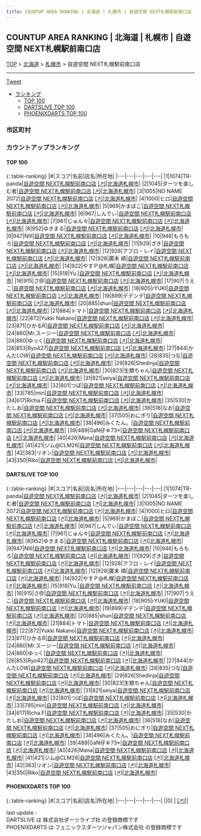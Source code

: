 ```yaml
---
title: COUNTUP AREA RANKING | 北海道 | 札幌市 | 自遊空間 NEXT札幌駅前南口店
---
```

## COUNTUP AREA RANKING | 北海道 | 札幌市 | 自遊空間 NEXT札幌駅前南口店

[TOP](/darts/rank/) > [北海道](/darts/rank/北海道/) > [札幌市](/darts/rank/北海道/札幌市/) > 自遊空間 NEXT札幌駅前南口店

___

<a href="https://twitter.com/share?ref_src=twsrc%5Etfw" data-text="COUNTUP AREA RANKING | 北海道札幌市自遊空間 NEXT札幌駅前南口店" class="twitter-share-button" data-hashtags="DARTSLIVE,PHOENIXDARTS,darts,ダーツ" data-show-count="false">Tweet</a>

* [ランキング](#カウントアップランキング)
    * [TOP 100](#top-100)
    * [DARTSLIVE TOP 100](#dartslive-top-100)
    * [PHOENIXDARTS TOP 100](#phoenixdarts-top-100)

### 市区町村

<ul>

</ul>

### カウントアップランキング

#### TOP 100



{:.table-ranking}
|#|スコア|名前|店名|所在地|
|---|---|---|---|---|
|1|1074|<span class="rank-name-dl">TR-panda</span>|<a href="/darts/rank/shops/5d2a729e026c8fc4f454cb89828a1cfe.html">自遊空間 NEXT札幌駅前南口店</a> <a href="https://search.dartslive.com/jp/shop/5d2a729e026c8fc4f454cb89828a1cfe">[↗]</a>|<a href="/darts/rank/北海道/札幌市">北海道札幌市</a>|
|2|1045|<span class="rank-name-dl">ダーツを楽しむ者</span>|<a href="/darts/rank/shops/5d2a729e026c8fc4f454cb89828a1cfe.html">自遊空間 NEXT札幌駅前南口店</a> <a href="https://search.dartslive.com/jp/shop/5d2a729e026c8fc4f454cb89828a1cfe">[↗]</a>|<a href="/darts/rank/北海道/札幌市">北海道札幌市</a>|
|3|1005|<span class="rank-name-dl">NO NAME 2072</span>|<a href="/darts/rank/shops/5d2a729e026c8fc4f454cb89828a1cfe.html">自遊空間 NEXT札幌駅前南口店</a> <a href="https://search.dartslive.com/jp/shop/5d2a729e026c8fc4f454cb89828a1cfe">[↗]</a>|<a href="/darts/rank/北海道/札幌市">北海道札幌市</a>|
|4|1000|<span class="rank-name-dl">ヒロ</span>|<a href="/darts/rank/shops/5d2a729e026c8fc4f454cb89828a1cfe.html">自遊空間 NEXT札幌駅前南口店</a> <a href="https://search.dartslive.com/jp/shop/5d2a729e026c8fc4f454cb89828a1cfe">[↗]</a>|<a href="/darts/rank/北海道/札幌市">北海道札幌市</a>|
|5|969|<span class="rank-name-dl">かまぼこ</span>|<a href="/darts/rank/shops/5d2a729e026c8fc4f454cb89828a1cfe.html">自遊空間 NEXT札幌駅前南口店</a> <a href="https://search.dartslive.com/jp/shop/5d2a729e026c8fc4f454cb89828a1cfe">[↗]</a>|<a href="/darts/rank/北海道/札幌市">北海道札幌市</a>|
|6|967|<span class="rank-name-dl">しんでぃ</span>|<a href="/darts/rank/shops/5d2a729e026c8fc4f454cb89828a1cfe.html">自遊空間 NEXT札幌駅前南口店</a> <a href="https://search.dartslive.com/jp/shop/5d2a729e026c8fc4f454cb89828a1cfe">[↗]</a>|<a href="/darts/rank/北海道/札幌市">北海道札幌市</a>|
|7|961|<span class="rank-name-dl">じゅん々</span>|<a href="/darts/rank/shops/5d2a729e026c8fc4f454cb89828a1cfe.html">自遊空間 NEXT札幌駅前南口店</a> <a href="https://search.dartslive.com/jp/shop/5d2a729e026c8fc4f454cb89828a1cfe">[↗]</a>|<a href="/darts/rank/北海道/札幌市">北海道札幌市</a>|
|8|952|<span class="rank-name-dl">ゆきまる</span>|<a href="/darts/rank/shops/5d2a729e026c8fc4f454cb89828a1cfe.html">自遊空間 NEXT札幌駅前南口店</a> <a href="https://search.dartslive.com/jp/shop/5d2a729e026c8fc4f454cb89828a1cfe">[↗]</a>|<a href="/darts/rank/北海道/札幌市">北海道札幌市</a>|
|9|947|<span class="rank-name-dl">NIII</span>|<a href="/darts/rank/shops/5d2a729e026c8fc4f454cb89828a1cfe.html">自遊空間 NEXT札幌駅前南口店</a> <a href="https://search.dartslive.com/jp/shop/5d2a729e026c8fc4f454cb89828a1cfe">[↗]</a>|<a href="/darts/rank/北海道/札幌市">北海道札幌市</a>|
|10|946|<span class="rank-name-dl">もろもろ</span>|<a href="/darts/rank/shops/5d2a729e026c8fc4f454cb89828a1cfe.html">自遊空間 NEXT札幌駅前南口店</a> <a href="https://search.dartslive.com/jp/shop/5d2a729e026c8fc4f454cb89828a1cfe">[↗]</a>|<a href="/darts/rank/北海道/札幌市">北海道札幌市</a>|
|11|929|<span class="rank-name-dl">ざき</span>|<a href="/darts/rank/shops/5d2a729e026c8fc4f454cb89828a1cfe.html">自遊空間 NEXT札幌駅前南口店</a> <a href="https://search.dartslive.com/jp/shop/5d2a729e026c8fc4f454cb89828a1cfe">[↗]</a>|<a href="/darts/rank/北海道/札幌市">北海道札幌市</a>|
|12|928|<span class="rank-name-dl">アフロ・レイ</span>|<a href="/darts/rank/shops/5d2a729e026c8fc4f454cb89828a1cfe.html">自遊空間 NEXT札幌駅前南口店</a> <a href="https://search.dartslive.com/jp/shop/5d2a729e026c8fc4f454cb89828a1cfe">[↗]</a>|<a href="/darts/rank/北海道/札幌市">北海道札幌市</a>|
|12|928|<span class="rank-name-dl">廣末 順</span>|<a href="/darts/rank/shops/5d2a729e026c8fc4f454cb89828a1cfe.html">自遊空間 NEXT札幌駅前南口店</a> <a href="https://search.dartslive.com/jp/shop/5d2a729e026c8fc4f454cb89828a1cfe">[↗]</a>|<a href="/darts/rank/北海道/札幌市">北海道札幌市</a>|
|14|922|<span class="rank-name-dl">やすＰ@札幌</span>|<a href="/darts/rank/shops/5d2a729e026c8fc4f454cb89828a1cfe.html">自遊空間 NEXT札幌駅前南口店</a> <a href="https://search.dartslive.com/jp/shop/5d2a729e026c8fc4f454cb89828a1cfe">[↗]</a>|<a href="/darts/rank/北海道/札幌市">北海道札幌市</a>|
|15|918|<span class="rank-name-dl">Yu.</span>|<a href="/darts/rank/shops/5d2a729e026c8fc4f454cb89828a1cfe.html">自遊空間 NEXT札幌駅前南口店</a> <a href="https://search.dartslive.com/jp/shop/5d2a729e026c8fc4f454cb89828a1cfe">[↗]</a>|<a href="/darts/rank/北海道/札幌市">北海道札幌市</a>|
|16|915|<span class="rank-name-dl">さ@</span>|<a href="/darts/rank/shops/5d2a729e026c8fc4f454cb89828a1cfe.html">自遊空間 NEXT札幌駅前南口店</a> <a href="https://search.dartslive.com/jp/shop/5d2a729e026c8fc4f454cb89828a1cfe">[↗]</a>|<a href="/darts/rank/北海道/札幌市">北海道札幌市</a>|
|17|907|<span class="rank-name-dl">うえこ</span>|<a href="/darts/rank/shops/5d2a729e026c8fc4f454cb89828a1cfe.html">自遊空間 NEXT札幌駅前南口店</a> <a href="https://search.dartslive.com/jp/shop/5d2a729e026c8fc4f454cb89828a1cfe">[↗]</a>|<a href="/darts/rank/北海道/札幌市">北海道札幌市</a>|
|18|905|<span class="rank-name-dl">rYUKI</span>|<a href="/darts/rank/shops/5d2a729e026c8fc4f454cb89828a1cfe.html">自遊空間 NEXT札幌駅前南口店</a> <a href="https://search.dartslive.com/jp/shop/5d2a729e026c8fc4f454cb89828a1cfe">[↗]</a>|<a href="/darts/rank/北海道/札幌市">北海道札幌市</a>|
|19|899|<span class="rank-name-dl">デデンデ</span>|<a href="/darts/rank/shops/5d2a729e026c8fc4f454cb89828a1cfe.html">自遊空間 NEXT札幌駅前南口店</a> <a href="https://search.dartslive.com/jp/shop/5d2a729e026c8fc4f454cb89828a1cfe">[↗]</a>|<a href="/darts/rank/北海道/札幌市">北海道札幌市</a>|
|20|885|<span class="rank-name-dl">shun</span>|<a href="/darts/rank/shops/5d2a729e026c8fc4f454cb89828a1cfe.html">自遊空間 NEXT札幌駅前南口店</a> <a href="https://search.dartslive.com/jp/shop/5d2a729e026c8fc4f454cb89828a1cfe">[↗]</a>|<a href="/darts/rank/北海道/札幌市">北海道札幌市</a>|
|21|884|<span class="rank-name-dl">トマト</span>|<a href="/darts/rank/shops/5d2a729e026c8fc4f454cb89828a1cfe.html">自遊空間 NEXT札幌駅前南口店</a> <a href="https://search.dartslive.com/jp/shop/5d2a729e026c8fc4f454cb89828a1cfe">[↗]</a>|<a href="/darts/rank/北海道/札幌市">北海道札幌市</a>|
|22|872|<span class="rank-name-dl">Yukki Nakano</span>|<a href="/darts/rank/shops/5d2a729e026c8fc4f454cb89828a1cfe.html">自遊空間 NEXT札幌駅前南口店</a> <a href="https://search.dartslive.com/jp/shop/5d2a729e026c8fc4f454cb89828a1cfe">[↗]</a>|<a href="/darts/rank/北海道/札幌市">北海道札幌市</a>|
|23|871|<span class="rank-name-dl">ひかるR</span>|<a href="/darts/rank/shops/5d2a729e026c8fc4f454cb89828a1cfe.html">自遊空間 NEXT札幌駅前南口店</a> <a href="https://search.dartslive.com/jp/shop/5d2a729e026c8fc4f454cb89828a1cfe">[↗]</a>|<a href="/darts/rank/北海道/札幌市">北海道札幌市</a>|
|24|860|<span class="rank-name-dl">Mr.スージー</span>|<a href="/darts/rank/shops/5d2a729e026c8fc4f454cb89828a1cfe.html">自遊空間 NEXT札幌駅前南口店</a> <a href="https://search.dartslive.com/jp/shop/5d2a729e026c8fc4f454cb89828a1cfe">[↗]</a>|<a href="/darts/rank/北海道/札幌市">北海道札幌市</a>|
|24|860|<span class="rank-name-dl">ゆっく</span>|<a href="/darts/rank/shops/5d2a729e026c8fc4f454cb89828a1cfe.html">自遊空間 NEXT札幌駅前南口店</a> <a href="https://search.dartslive.com/jp/shop/5d2a729e026c8fc4f454cb89828a1cfe">[↗]</a>|<a href="/darts/rank/北海道/札幌市">北海道札幌市</a>|
|26|853|<span class="rank-name-dl">Ryo427</span>|<a href="/darts/rank/shops/5d2a729e026c8fc4f454cb89828a1cfe.html">自遊空間 NEXT札幌駅前南口店</a> <a href="https://search.dartslive.com/jp/shop/5d2a729e026c8fc4f454cb89828a1cfe">[↗]</a>|<a href="/darts/rank/北海道/札幌市">北海道札幌市</a>|
|27|844|<span class="rank-name-dl">かんたLOW</span>|<a href="/darts/rank/shops/5d2a729e026c8fc4f454cb89828a1cfe.html">自遊空間 NEXT札幌駅前南口店</a> <a href="https://search.dartslive.com/jp/shop/5d2a729e026c8fc4f454cb89828a1cfe">[↗]</a>|<a href="/darts/rank/北海道/札幌市">北海道札幌市</a>|
|28|835|<span class="rank-name-dl">つな</span>|<a href="/darts/rank/shops/5d2a729e026c8fc4f454cb89828a1cfe.html">自遊空間 NEXT札幌駅前南口店</a> <a href="https://search.dartslive.com/jp/shop/5d2a729e026c8fc4f454cb89828a1cfe">[↗]</a>|<a href="/darts/rank/北海道/札幌市">北海道札幌市</a>|
|29|826|<span class="rank-name-dl">Shedinja</span>|<a href="/darts/rank/shops/5d2a729e026c8fc4f454cb89828a1cfe.html">自遊空間 NEXT札幌駅前南口店</a> <a href="https://search.dartslive.com/jp/shop/5d2a729e026c8fc4f454cb89828a1cfe">[↗]</a>|<a href="/darts/rank/北海道/札幌市">北海道札幌市</a>|
|30|823|<span class="rank-name-dl">生類ちゃん</span>|<a href="/darts/rank/shops/5d2a729e026c8fc4f454cb89828a1cfe.html">自遊空間 NEXT札幌駅前南口店</a> <a href="https://search.dartslive.com/jp/shop/5d2a729e026c8fc4f454cb89828a1cfe">[↗]</a>|<a href="/darts/rank/北海道/札幌市">北海道札幌市</a>|
|31|821|<span class="rank-name-dl">seiya</span>|<a href="/darts/rank/shops/5d2a729e026c8fc4f454cb89828a1cfe.html">自遊空間 NEXT札幌駅前南口店</a> <a href="https://search.dartslive.com/jp/shop/5d2a729e026c8fc4f454cb89828a1cfe">[↗]</a>|<a href="/darts/rank/北海道/札幌市">北海道札幌市</a>|
|32|801|<span class="rank-name-dl">つぼ</span>|<a href="/darts/rank/shops/5d2a729e026c8fc4f454cb89828a1cfe.html">自遊空間 NEXT札幌駅前南口店</a> <a href="https://search.dartslive.com/jp/shop/5d2a729e026c8fc4f454cb89828a1cfe">[↗]</a>|<a href="/darts/rank/北海道/札幌市">北海道札幌市</a>|
|33|785|<span class="rank-name-dl">min</span>|<a href="/darts/rank/shops/5d2a729e026c8fc4f454cb89828a1cfe.html">自遊空間 NEXT札幌駅前南口店</a> <a href="https://search.dartslive.com/jp/shop/5d2a729e026c8fc4f454cb89828a1cfe">[↗]</a>|<a href="/darts/rank/北海道/札幌市">北海道札幌市</a>|
|34|617|<span class="rank-name-dl">Richa.F</span>|<a href="/darts/rank/shops/5d2a729e026c8fc4f454cb89828a1cfe.html">自遊空間 NEXT札幌駅前南口店</a> <a href="https://search.dartslive.com/jp/shop/5d2a729e026c8fc4f454cb89828a1cfe">[↗]</a>|<a href="/darts/rank/北海道/札幌市">北海道札幌市</a>|
|35|530|<span class="rank-name-dl">かたしお</span>|<a href="/darts/rank/shops/5d2a729e026c8fc4f454cb89828a1cfe.html">自遊空間 NEXT札幌駅前南口店</a> <a href="https://search.dartslive.com/jp/shop/5d2a729e026c8fc4f454cb89828a1cfe">[↗]</a>|<a href="/darts/rank/北海道/札幌市">北海道札幌市</a>|
|36|518|<span class="rank-name-dl">なお</span>|<a href="/darts/rank/shops/5d2a729e026c8fc4f454cb89828a1cfe.html">自遊空間 NEXT札幌駅前南口店</a> <a href="https://search.dartslive.com/jp/shop/5d2a729e026c8fc4f454cb89828a1cfe">[↗]</a>|<a href="/darts/rank/北海道/札幌市">北海道札幌市</a>|
|37|505|<span class="rank-name-dl">おにぎり</span>|<a href="/darts/rank/shops/5d2a729e026c8fc4f454cb89828a1cfe.html">自遊空間 NEXT札幌駅前南口店</a> <a href="https://search.dartslive.com/jp/shop/5d2a729e026c8fc4f454cb89828a1cfe">[↗]</a>|<a href="/darts/rank/北海道/札幌市">北海道札幌市</a>|
|38|496|<span class="rank-name-dl">みくたん。</span>|<a href="/darts/rank/shops/5d2a729e026c8fc4f454cb89828a1cfe.html">自遊空間 NEXT札幌駅前南口店</a> <a href="https://search.dartslive.com/jp/shop/5d2a729e026c8fc4f454cb89828a1cfe">[↗]</a>|<a href="/darts/rank/北海道/札幌市">北海道札幌市</a>|
|39|489|<span class="rank-name-dl">GaN仔☆73*</span>|<a href="/darts/rank/shops/5d2a729e026c8fc4f454cb89828a1cfe.html">自遊空間 NEXT札幌駅前南口店</a> <a href="https://search.dartslive.com/jp/shop/5d2a729e026c8fc4f454cb89828a1cfe">[↗]</a>|<a href="/darts/rank/北海道/札幌市">北海道札幌市</a>|
|40|426|<span class="rank-name-dl">Mana</span>|<a href="/darts/rank/shops/5d2a729e026c8fc4f454cb89828a1cfe.html">自遊空間 NEXT札幌駅前南口店</a> <a href="https://search.dartslive.com/jp/shop/5d2a729e026c8fc4f454cb89828a1cfe">[↗]</a>|<a href="/darts/rank/北海道/札幌市">北海道札幌市</a>|
|41|421|<span class="rank-name-dl">ジム@CLM26</span>|<a href="/darts/rank/shops/5d2a729e026c8fc4f454cb89828a1cfe.html">自遊空間 NEXT札幌駅前南口店</a> <a href="https://search.dartslive.com/jp/shop/5d2a729e026c8fc4f454cb89828a1cfe">[↗]</a>|<a href="/darts/rank/北海道/札幌市">北海道札幌市</a>|
|42|363|<span class="rank-name-dl">リオン</span>|<a href="/darts/rank/shops/5d2a729e026c8fc4f454cb89828a1cfe.html">自遊空間 NEXT札幌駅前南口店</a> <a href="https://search.dartslive.com/jp/shop/5d2a729e026c8fc4f454cb89828a1cfe">[↗]</a>|<a href="/darts/rank/北海道/札幌市">北海道札幌市</a>|
|43|350|<span class="rank-name-dl">Riko</span>|<a href="/darts/rank/shops/5d2a729e026c8fc4f454cb89828a1cfe.html">自遊空間 NEXT札幌駅前南口店</a> <a href="https://search.dartslive.com/jp/shop/5d2a729e026c8fc4f454cb89828a1cfe">[↗]</a>|<a href="/darts/rank/北海道/札幌市">北海道札幌市</a>|


#### DARTSLIVE TOP 100



{:.table-ranking}
|#|スコア|名前|店名|所在地|
|---|---|---|---|---|
|1|1074|<span class="rank-name-dl">TR-panda</span>|<a href="/darts/rank/shops/5d2a729e026c8fc4f454cb89828a1cfe.html">自遊空間 NEXT札幌駅前南口店</a> <a href="https://search.dartslive.com/jp/shop/5d2a729e026c8fc4f454cb89828a1cfe">[↗]</a>|<a href="/darts/rank/北海道/札幌市">北海道札幌市</a>|
|2|1045|<span class="rank-name-dl">ダーツを楽しむ者</span>|<a href="/darts/rank/shops/5d2a729e026c8fc4f454cb89828a1cfe.html">自遊空間 NEXT札幌駅前南口店</a> <a href="https://search.dartslive.com/jp/shop/5d2a729e026c8fc4f454cb89828a1cfe">[↗]</a>|<a href="/darts/rank/北海道/札幌市">北海道札幌市</a>|
|3|1005|<span class="rank-name-dl">NO NAME 2072</span>|<a href="/darts/rank/shops/5d2a729e026c8fc4f454cb89828a1cfe.html">自遊空間 NEXT札幌駅前南口店</a> <a href="https://search.dartslive.com/jp/shop/5d2a729e026c8fc4f454cb89828a1cfe">[↗]</a>|<a href="/darts/rank/北海道/札幌市">北海道札幌市</a>|
|4|1000|<span class="rank-name-dl">ヒロ</span>|<a href="/darts/rank/shops/5d2a729e026c8fc4f454cb89828a1cfe.html">自遊空間 NEXT札幌駅前南口店</a> <a href="https://search.dartslive.com/jp/shop/5d2a729e026c8fc4f454cb89828a1cfe">[↗]</a>|<a href="/darts/rank/北海道/札幌市">北海道札幌市</a>|
|5|969|<span class="rank-name-dl">かまぼこ</span>|<a href="/darts/rank/shops/5d2a729e026c8fc4f454cb89828a1cfe.html">自遊空間 NEXT札幌駅前南口店</a> <a href="https://search.dartslive.com/jp/shop/5d2a729e026c8fc4f454cb89828a1cfe">[↗]</a>|<a href="/darts/rank/北海道/札幌市">北海道札幌市</a>|
|6|967|<span class="rank-name-dl">しんでぃ</span>|<a href="/darts/rank/shops/5d2a729e026c8fc4f454cb89828a1cfe.html">自遊空間 NEXT札幌駅前南口店</a> <a href="https://search.dartslive.com/jp/shop/5d2a729e026c8fc4f454cb89828a1cfe">[↗]</a>|<a href="/darts/rank/北海道/札幌市">北海道札幌市</a>|
|7|961|<span class="rank-name-dl">じゅん々</span>|<a href="/darts/rank/shops/5d2a729e026c8fc4f454cb89828a1cfe.html">自遊空間 NEXT札幌駅前南口店</a> <a href="https://search.dartslive.com/jp/shop/5d2a729e026c8fc4f454cb89828a1cfe">[↗]</a>|<a href="/darts/rank/北海道/札幌市">北海道札幌市</a>|
|8|952|<span class="rank-name-dl">ゆきまる</span>|<a href="/darts/rank/shops/5d2a729e026c8fc4f454cb89828a1cfe.html">自遊空間 NEXT札幌駅前南口店</a> <a href="https://search.dartslive.com/jp/shop/5d2a729e026c8fc4f454cb89828a1cfe">[↗]</a>|<a href="/darts/rank/北海道/札幌市">北海道札幌市</a>|
|9|947|<span class="rank-name-dl">NIII</span>|<a href="/darts/rank/shops/5d2a729e026c8fc4f454cb89828a1cfe.html">自遊空間 NEXT札幌駅前南口店</a> <a href="https://search.dartslive.com/jp/shop/5d2a729e026c8fc4f454cb89828a1cfe">[↗]</a>|<a href="/darts/rank/北海道/札幌市">北海道札幌市</a>|
|10|946|<span class="rank-name-dl">もろもろ</span>|<a href="/darts/rank/shops/5d2a729e026c8fc4f454cb89828a1cfe.html">自遊空間 NEXT札幌駅前南口店</a> <a href="https://search.dartslive.com/jp/shop/5d2a729e026c8fc4f454cb89828a1cfe">[↗]</a>|<a href="/darts/rank/北海道/札幌市">北海道札幌市</a>|
|11|929|<span class="rank-name-dl">ざき</span>|<a href="/darts/rank/shops/5d2a729e026c8fc4f454cb89828a1cfe.html">自遊空間 NEXT札幌駅前南口店</a> <a href="https://search.dartslive.com/jp/shop/5d2a729e026c8fc4f454cb89828a1cfe">[↗]</a>|<a href="/darts/rank/北海道/札幌市">北海道札幌市</a>|
|12|928|<span class="rank-name-dl">アフロ・レイ</span>|<a href="/darts/rank/shops/5d2a729e026c8fc4f454cb89828a1cfe.html">自遊空間 NEXT札幌駅前南口店</a> <a href="https://search.dartslive.com/jp/shop/5d2a729e026c8fc4f454cb89828a1cfe">[↗]</a>|<a href="/darts/rank/北海道/札幌市">北海道札幌市</a>|
|12|928|<span class="rank-name-dl">廣末 順</span>|<a href="/darts/rank/shops/5d2a729e026c8fc4f454cb89828a1cfe.html">自遊空間 NEXT札幌駅前南口店</a> <a href="https://search.dartslive.com/jp/shop/5d2a729e026c8fc4f454cb89828a1cfe">[↗]</a>|<a href="/darts/rank/北海道/札幌市">北海道札幌市</a>|
|14|922|<span class="rank-name-dl">やすＰ@札幌</span>|<a href="/darts/rank/shops/5d2a729e026c8fc4f454cb89828a1cfe.html">自遊空間 NEXT札幌駅前南口店</a> <a href="https://search.dartslive.com/jp/shop/5d2a729e026c8fc4f454cb89828a1cfe">[↗]</a>|<a href="/darts/rank/北海道/札幌市">北海道札幌市</a>|
|15|918|<span class="rank-name-dl">Yu.</span>|<a href="/darts/rank/shops/5d2a729e026c8fc4f454cb89828a1cfe.html">自遊空間 NEXT札幌駅前南口店</a> <a href="https://search.dartslive.com/jp/shop/5d2a729e026c8fc4f454cb89828a1cfe">[↗]</a>|<a href="/darts/rank/北海道/札幌市">北海道札幌市</a>|
|16|915|<span class="rank-name-dl">さ@</span>|<a href="/darts/rank/shops/5d2a729e026c8fc4f454cb89828a1cfe.html">自遊空間 NEXT札幌駅前南口店</a> <a href="https://search.dartslive.com/jp/shop/5d2a729e026c8fc4f454cb89828a1cfe">[↗]</a>|<a href="/darts/rank/北海道/札幌市">北海道札幌市</a>|
|17|907|<span class="rank-name-dl">うえこ</span>|<a href="/darts/rank/shops/5d2a729e026c8fc4f454cb89828a1cfe.html">自遊空間 NEXT札幌駅前南口店</a> <a href="https://search.dartslive.com/jp/shop/5d2a729e026c8fc4f454cb89828a1cfe">[↗]</a>|<a href="/darts/rank/北海道/札幌市">北海道札幌市</a>|
|18|905|<span class="rank-name-dl">rYUKI</span>|<a href="/darts/rank/shops/5d2a729e026c8fc4f454cb89828a1cfe.html">自遊空間 NEXT札幌駅前南口店</a> <a href="https://search.dartslive.com/jp/shop/5d2a729e026c8fc4f454cb89828a1cfe">[↗]</a>|<a href="/darts/rank/北海道/札幌市">北海道札幌市</a>|
|19|899|<span class="rank-name-dl">デデンデ</span>|<a href="/darts/rank/shops/5d2a729e026c8fc4f454cb89828a1cfe.html">自遊空間 NEXT札幌駅前南口店</a> <a href="https://search.dartslive.com/jp/shop/5d2a729e026c8fc4f454cb89828a1cfe">[↗]</a>|<a href="/darts/rank/北海道/札幌市">北海道札幌市</a>|
|20|885|<span class="rank-name-dl">shun</span>|<a href="/darts/rank/shops/5d2a729e026c8fc4f454cb89828a1cfe.html">自遊空間 NEXT札幌駅前南口店</a> <a href="https://search.dartslive.com/jp/shop/5d2a729e026c8fc4f454cb89828a1cfe">[↗]</a>|<a href="/darts/rank/北海道/札幌市">北海道札幌市</a>|
|21|884|<span class="rank-name-dl">トマト</span>|<a href="/darts/rank/shops/5d2a729e026c8fc4f454cb89828a1cfe.html">自遊空間 NEXT札幌駅前南口店</a> <a href="https://search.dartslive.com/jp/shop/5d2a729e026c8fc4f454cb89828a1cfe">[↗]</a>|<a href="/darts/rank/北海道/札幌市">北海道札幌市</a>|
|22|872|<span class="rank-name-dl">Yukki Nakano</span>|<a href="/darts/rank/shops/5d2a729e026c8fc4f454cb89828a1cfe.html">自遊空間 NEXT札幌駅前南口店</a> <a href="https://search.dartslive.com/jp/shop/5d2a729e026c8fc4f454cb89828a1cfe">[↗]</a>|<a href="/darts/rank/北海道/札幌市">北海道札幌市</a>|
|23|871|<span class="rank-name-dl">ひかるR</span>|<a href="/darts/rank/shops/5d2a729e026c8fc4f454cb89828a1cfe.html">自遊空間 NEXT札幌駅前南口店</a> <a href="https://search.dartslive.com/jp/shop/5d2a729e026c8fc4f454cb89828a1cfe">[↗]</a>|<a href="/darts/rank/北海道/札幌市">北海道札幌市</a>|
|24|860|<span class="rank-name-dl">Mr.スージー</span>|<a href="/darts/rank/shops/5d2a729e026c8fc4f454cb89828a1cfe.html">自遊空間 NEXT札幌駅前南口店</a> <a href="https://search.dartslive.com/jp/shop/5d2a729e026c8fc4f454cb89828a1cfe">[↗]</a>|<a href="/darts/rank/北海道/札幌市">北海道札幌市</a>|
|24|860|<span class="rank-name-dl">ゆっく</span>|<a href="/darts/rank/shops/5d2a729e026c8fc4f454cb89828a1cfe.html">自遊空間 NEXT札幌駅前南口店</a> <a href="https://search.dartslive.com/jp/shop/5d2a729e026c8fc4f454cb89828a1cfe">[↗]</a>|<a href="/darts/rank/北海道/札幌市">北海道札幌市</a>|
|26|853|<span class="rank-name-dl">Ryo427</span>|<a href="/darts/rank/shops/5d2a729e026c8fc4f454cb89828a1cfe.html">自遊空間 NEXT札幌駅前南口店</a> <a href="https://search.dartslive.com/jp/shop/5d2a729e026c8fc4f454cb89828a1cfe">[↗]</a>|<a href="/darts/rank/北海道/札幌市">北海道札幌市</a>|
|27|844|<span class="rank-name-dl">かんたLOW</span>|<a href="/darts/rank/shops/5d2a729e026c8fc4f454cb89828a1cfe.html">自遊空間 NEXT札幌駅前南口店</a> <a href="https://search.dartslive.com/jp/shop/5d2a729e026c8fc4f454cb89828a1cfe">[↗]</a>|<a href="/darts/rank/北海道/札幌市">北海道札幌市</a>|
|28|835|<span class="rank-name-dl">つな</span>|<a href="/darts/rank/shops/5d2a729e026c8fc4f454cb89828a1cfe.html">自遊空間 NEXT札幌駅前南口店</a> <a href="https://search.dartslive.com/jp/shop/5d2a729e026c8fc4f454cb89828a1cfe">[↗]</a>|<a href="/darts/rank/北海道/札幌市">北海道札幌市</a>|
|29|826|<span class="rank-name-dl">Shedinja</span>|<a href="/darts/rank/shops/5d2a729e026c8fc4f454cb89828a1cfe.html">自遊空間 NEXT札幌駅前南口店</a> <a href="https://search.dartslive.com/jp/shop/5d2a729e026c8fc4f454cb89828a1cfe">[↗]</a>|<a href="/darts/rank/北海道/札幌市">北海道札幌市</a>|
|30|823|<span class="rank-name-dl">生類ちゃん</span>|<a href="/darts/rank/shops/5d2a729e026c8fc4f454cb89828a1cfe.html">自遊空間 NEXT札幌駅前南口店</a> <a href="https://search.dartslive.com/jp/shop/5d2a729e026c8fc4f454cb89828a1cfe">[↗]</a>|<a href="/darts/rank/北海道/札幌市">北海道札幌市</a>|
|31|821|<span class="rank-name-dl">seiya</span>|<a href="/darts/rank/shops/5d2a729e026c8fc4f454cb89828a1cfe.html">自遊空間 NEXT札幌駅前南口店</a> <a href="https://search.dartslive.com/jp/shop/5d2a729e026c8fc4f454cb89828a1cfe">[↗]</a>|<a href="/darts/rank/北海道/札幌市">北海道札幌市</a>|
|32|801|<span class="rank-name-dl">つぼ</span>|<a href="/darts/rank/shops/5d2a729e026c8fc4f454cb89828a1cfe.html">自遊空間 NEXT札幌駅前南口店</a> <a href="https://search.dartslive.com/jp/shop/5d2a729e026c8fc4f454cb89828a1cfe">[↗]</a>|<a href="/darts/rank/北海道/札幌市">北海道札幌市</a>|
|33|785|<span class="rank-name-dl">min</span>|<a href="/darts/rank/shops/5d2a729e026c8fc4f454cb89828a1cfe.html">自遊空間 NEXT札幌駅前南口店</a> <a href="https://search.dartslive.com/jp/shop/5d2a729e026c8fc4f454cb89828a1cfe">[↗]</a>|<a href="/darts/rank/北海道/札幌市">北海道札幌市</a>|
|34|617|<span class="rank-name-dl">Richa.F</span>|<a href="/darts/rank/shops/5d2a729e026c8fc4f454cb89828a1cfe.html">自遊空間 NEXT札幌駅前南口店</a> <a href="https://search.dartslive.com/jp/shop/5d2a729e026c8fc4f454cb89828a1cfe">[↗]</a>|<a href="/darts/rank/北海道/札幌市">北海道札幌市</a>|
|35|530|<span class="rank-name-dl">かたしお</span>|<a href="/darts/rank/shops/5d2a729e026c8fc4f454cb89828a1cfe.html">自遊空間 NEXT札幌駅前南口店</a> <a href="https://search.dartslive.com/jp/shop/5d2a729e026c8fc4f454cb89828a1cfe">[↗]</a>|<a href="/darts/rank/北海道/札幌市">北海道札幌市</a>|
|36|518|<span class="rank-name-dl">なお</span>|<a href="/darts/rank/shops/5d2a729e026c8fc4f454cb89828a1cfe.html">自遊空間 NEXT札幌駅前南口店</a> <a href="https://search.dartslive.com/jp/shop/5d2a729e026c8fc4f454cb89828a1cfe">[↗]</a>|<a href="/darts/rank/北海道/札幌市">北海道札幌市</a>|
|37|505|<span class="rank-name-dl">おにぎり</span>|<a href="/darts/rank/shops/5d2a729e026c8fc4f454cb89828a1cfe.html">自遊空間 NEXT札幌駅前南口店</a> <a href="https://search.dartslive.com/jp/shop/5d2a729e026c8fc4f454cb89828a1cfe">[↗]</a>|<a href="/darts/rank/北海道/札幌市">北海道札幌市</a>|
|38|496|<span class="rank-name-dl">みくたん。</span>|<a href="/darts/rank/shops/5d2a729e026c8fc4f454cb89828a1cfe.html">自遊空間 NEXT札幌駅前南口店</a> <a href="https://search.dartslive.com/jp/shop/5d2a729e026c8fc4f454cb89828a1cfe">[↗]</a>|<a href="/darts/rank/北海道/札幌市">北海道札幌市</a>|
|39|489|<span class="rank-name-dl">GaN仔☆73*</span>|<a href="/darts/rank/shops/5d2a729e026c8fc4f454cb89828a1cfe.html">自遊空間 NEXT札幌駅前南口店</a> <a href="https://search.dartslive.com/jp/shop/5d2a729e026c8fc4f454cb89828a1cfe">[↗]</a>|<a href="/darts/rank/北海道/札幌市">北海道札幌市</a>|
|40|426|<span class="rank-name-dl">Mana</span>|<a href="/darts/rank/shops/5d2a729e026c8fc4f454cb89828a1cfe.html">自遊空間 NEXT札幌駅前南口店</a> <a href="https://search.dartslive.com/jp/shop/5d2a729e026c8fc4f454cb89828a1cfe">[↗]</a>|<a href="/darts/rank/北海道/札幌市">北海道札幌市</a>|
|41|421|<span class="rank-name-dl">ジム@CLM26</span>|<a href="/darts/rank/shops/5d2a729e026c8fc4f454cb89828a1cfe.html">自遊空間 NEXT札幌駅前南口店</a> <a href="https://search.dartslive.com/jp/shop/5d2a729e026c8fc4f454cb89828a1cfe">[↗]</a>|<a href="/darts/rank/北海道/札幌市">北海道札幌市</a>|
|42|363|<span class="rank-name-dl">リオン</span>|<a href="/darts/rank/shops/5d2a729e026c8fc4f454cb89828a1cfe.html">自遊空間 NEXT札幌駅前南口店</a> <a href="https://search.dartslive.com/jp/shop/5d2a729e026c8fc4f454cb89828a1cfe">[↗]</a>|<a href="/darts/rank/北海道/札幌市">北海道札幌市</a>|
|43|350|<span class="rank-name-dl">Riko</span>|<a href="/darts/rank/shops/5d2a729e026c8fc4f454cb89828a1cfe.html">自遊空間 NEXT札幌駅前南口店</a> <a href="https://search.dartslive.com/jp/shop/5d2a729e026c8fc4f454cb89828a1cfe">[↗]</a>|<a href="/darts/rank/北海道/札幌市">北海道札幌市</a>|


#### PHOENIXDARTS TOP 100



{:.table-ranking}
|#|スコア|名前|店名|所在地|
|---|---|---|---|---|
||0|<span class="rank-name-dl"> </span>|<a href="/darts/rank/shops/.html"></a> <a href="">[↗]</a>|<a href="/darts/rank//"></a>|


<div class="footer border-top border-gray-light mt-5 pt-3 text-right text-gray">
    last update : <span style="font-weight: italic" id="foot_last_modified"></span><br />
    DARTSLIVE は 株式会社ダーツライブ社 の登録商標です<br />
    PHOENIXDARTS は フェニックスダーツジャパン株式会社 の登録商標です<br />
</div>

<script src="https://cdnjs.cloudflare.com/ajax/libs/jquery.tablesorter/2.31.3/js/jquery.tablesorter.min.js" integrity="sha512-qzgd5cYSZcosqpzpn7zF2ZId8f/8CHmFKZ8j7mU4OUXTNRd5g+ZHBPsgKEwoqxCtdQvExE5LprwwPAgoicguNg==" crossorigin="anonymous" referrerpolicy="no-referrer"></script>
<link rel="stylesheet" href="https://cdnjs.cloudflare.com/ajax/libs/jquery.tablesorter/2.31.3/css/theme.default.min.css" integrity="sha512-wghhOJkjQX0Lh3NSWvNKeZ0ZpNn+SPVXX1Qyc9OCaogADktxrBiBdKGDoqVUOyhStvMBmJQ8ZdMHiR3wuEq8+w==" crossorigin="anonymous" referrerpolicy="no-referrer" />
<script>
$(function() {
    $(".table-ranking").tablesorter({sortList:[[0, 0]]});
    $("#foot_last_modified").text(formatDate(new Date(document.lastModified), 'yyyy-MM-dd HH:mm:ss'));
});
</script>

<script async src="https://platform.twitter.com/widgets.js" charset="utf-8"></script>